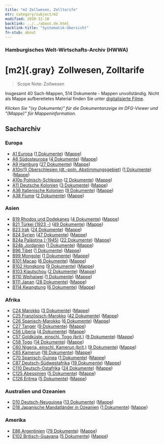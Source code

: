 ```yaml
---
title: "m2 Zollwesen, Zolltarife"
etr: category/subject/m2
modified: 2020-12-18
backlink: ../../about.de.html
backlink-title: "Systematik-Übersicht"
fn-stub: about
---
```


### Hamburgisches Welt-Wirtschafts-Archiv (HWWA)
# [m2]{.gray}&#8201; Zollwesen, Zolltarife&#160; 


> Scope Note: Zollwesen



Insgesamt 40 Sach-Mappen, 514 Dokumente - Mappen unvollständig.
Nicht als Mappe aufbereitetes Material finden Sie unter [digitalisierte Filme](/film/h1_sh).

_Klicken Sie "(xy Dokumente)" für die Dokumentanzeige im DFG-Viewer und "(Mappe)" für Mappeninformation._

## Sacharchiv




### Europa

- [A1 Europa](../../../geo/about.de.html#A1) (<a href="https://dfg-viewer.de/show/?tx_dlf[id]=https://pm20.zbw.eu/mets/sh/1408xx/140892/1448xx/144850/public.mets.de.xml" target="_blank">1 Dokumente</a>) ([Mappe](http://purl.org/pressemappe20/folder/sh/140892,144850))
- [A6 Südosteuropa](../../../geo/about.de.html#A6) (<a href="https://dfg-viewer.de/show/?tx_dlf[id]=https://pm20.zbw.eu/mets/sh/1409xx/140900/1448xx/144850/public.mets.de.xml" target="_blank">4 Dokumente</a>) ([Mappe](http://purl.org/pressemappe20/folder/sh/140900,144850))
- [A9 Hamburg](../../../geo/about.de.html#A9) (<a href="https://dfg-viewer.de/show/?tx_dlf[id]=https://pm20.zbw.eu/mets/sh/1409xx/140905/1448xx/144850/public.mets.de.xml" target="_blank">27 Dokumente</a>) ([Mappe](http://purl.org/pressemappe20/folder/sh/140905,144850))
- [A10n(1) Oberschlesien (dt.-poln. Abstimmungsgebiet)](../../../geo/about.de.html#A10n(1)) (<a href="https://dfg-viewer.de/show/?tx_dlf[id]=https://pm20.zbw.eu/mets/sh/1409xx/140948/1448xx/144850/public.mets.de.xml" target="_blank">1 Dokumente</a>) ([Mappe](http://purl.org/pressemappe20/folder/sh/140948,144850))
- [A10p Polnisch-Schlesien](../../../geo/about.de.html#A10p) (<a href="https://dfg-viewer.de/show/?tx_dlf[id]=https://pm20.zbw.eu/mets/sh/1409xx/140951/1448xx/144850/public.mets.de.xml" target="_blank">2 Dokumente</a>) ([Mappe](http://purl.org/pressemappe20/folder/sh/140951,144850))
- [A11 Deutsche Kolonien](../../../geo/about.de.html#A11) (<a href="https://dfg-viewer.de/show/?tx_dlf[id]=https://pm20.zbw.eu/mets/sh/1409xx/140960/1448xx/144850/public.mets.de.xml" target="_blank">3 Dokumente</a>) ([Mappe](http://purl.org/pressemappe20/folder/sh/140960,144850))
- [A36 Italienische Kolonien](../../../geo/about.de.html#A36) (<a href="https://dfg-viewer.de/show/?tx_dlf[id]=https://pm20.zbw.eu/mets/sh/1410xx/141012/1448xx/144850/public.mets.de.xml" target="_blank">9 Dokumente</a>) ([Mappe](http://purl.org/pressemappe20/folder/sh/141012,144850))
- [A38 Fiume](../../../geo/about.de.html#A38) (<a href="https://dfg-viewer.de/show/?tx_dlf[id]=https://pm20.zbw.eu/mets/sh/1410xx/141014/1448xx/144850/public.mets.de.xml" target="_blank">2 Dokumente</a>) ([Mappe](http://purl.org/pressemappe20/folder/sh/141014,144850))

### Asien

- [B19 Rhodos und Dodekanes](../../../geo/about.de.html#B19) (<a href="https://dfg-viewer.de/show/?tx_dlf[id]=https://pm20.zbw.eu/mets/sh/1411xx/141106/1448xx/144850/public.mets.de.xml" target="_blank">4 Dokumente</a>) ([Mappe](http://purl.org/pressemappe20/folder/sh/141106,144850))
- [B21 Türkei (1923 -)](../../../geo/about.de.html#B21) (<a href="https://dfg-viewer.de/show/?tx_dlf[id]=https://pm20.zbw.eu/mets/sh/1411xx/141111/1448xx/144850/public.mets.de.xml" target="_blank">49 Dokumente</a>) ([Mappe](http://purl.org/pressemappe20/folder/sh/141111,144850))
- [B23 Irak](../../../geo/about.de.html#B23) (<a href="https://dfg-viewer.de/show/?tx_dlf[id]=https://pm20.zbw.eu/mets/sh/1411xx/141113/1448xx/144850/public.mets.de.xml" target="_blank">24 Dokumente</a>) ([Mappe](http://purl.org/pressemappe20/folder/sh/141113,144850))
- [B24 Syrien](../../../geo/about.de.html#B24) (<a href="https://dfg-viewer.de/show/?tx_dlf[id]=https://pm20.zbw.eu/mets/sh/1411xx/141114/1448xx/144850/public.mets.de.xml" target="_blank">47 Dokumente</a>) ([Mappe](http://purl.org/pressemappe20/folder/sh/141114,144850))
- [B24a Palästina (-1945)](../../../geo/about.de.html#B24a) (<a href="https://dfg-viewer.de/show/?tx_dlf[id]=https://pm20.zbw.eu/mets/sh/1411xx/141115/1448xx/144850/public.mets.de.xml" target="_blank">22 Dokumente</a>) ([Mappe](http://purl.org/pressemappe20/folder/sh/141115,144850))
- [B24b Jordanien](../../../geo/about.de.html#B24b) (<a href="https://dfg-viewer.de/show/?tx_dlf[id]=https://pm20.zbw.eu/mets/sh/1411xx/141116/1448xx/144850/public.mets.de.xml" target="_blank">1 Dokumente</a>) ([Mappe](http://purl.org/pressemappe20/folder/sh/141116,144850))
- [B96 Tibet](../../../geo/about.de.html#B96) (<a href="https://dfg-viewer.de/show/?tx_dlf[id]=https://pm20.zbw.eu/mets/sh/1412xx/141259/1448xx/144850/public.mets.de.xml" target="_blank">1 Dokumente</a>) ([Mappe](http://purl.org/pressemappe20/folder/sh/141259,144850))
- [B99 Mongolei](../../../geo/about.de.html#B99) (<a href="https://dfg-viewer.de/show/?tx_dlf[id]=https://pm20.zbw.eu/mets/sh/1412xx/141261/1448xx/144850/public.mets.de.xml" target="_blank">1 Dokumente</a>) ([Mappe](http://purl.org/pressemappe20/folder/sh/141261,144850))
- [B101 Macao](../../../geo/about.de.html#B101) (<a href="https://dfg-viewer.de/show/?tx_dlf[id]=https://pm20.zbw.eu/mets/sh/1412xx/141267/1448xx/144850/public.mets.de.xml" target="_blank">6 Dokumente</a>) ([Mappe](http://purl.org/pressemappe20/folder/sh/141267,144850))
- [B102 Hongkong](../../../geo/about.de.html#B102) (<a href="https://dfg-viewer.de/show/?tx_dlf[id]=https://pm20.zbw.eu/mets/sh/1412xx/141268/1448xx/144850/public.mets.de.xml" target="_blank">9 Dokumente</a>) ([Mappe](http://purl.org/pressemappe20/folder/sh/141268,144850))
- [B103 Kiautschou](../../../geo/about.de.html#B103) (<a href="https://dfg-viewer.de/show/?tx_dlf[id]=https://pm20.zbw.eu/mets/sh/1261xx/126163/1448xx/144850/public.mets.de.xml" target="_blank">2 Dokumente</a>) ([Mappe](http://purl.org/pressemappe20/folder/sh/126163,144850))
- [B110 Weihaiwei](../../../geo/about.de.html#B110) (<a href="https://dfg-viewer.de/show/?tx_dlf[id]=https://pm20.zbw.eu/mets/sh/1412xx/141271/1448xx/144850/public.mets.de.xml" target="_blank">1 Dokumente</a>) ([Mappe](http://purl.org/pressemappe20/folder/sh/141271,144850))
- [B111 Japan](../../../geo/about.de.html#B111) (<a href="https://dfg-viewer.de/show/?tx_dlf[id]=https://pm20.zbw.eu/mets/sh/1412xx/141272/1448xx/144850/public.mets.de.xml" target="_blank">28 Dokumente</a>) ([Mappe](http://purl.org/pressemappe20/folder/sh/141272,144850))
- [B114 Kwangtung](../../../geo/about.de.html#B114) (<a href="https://dfg-viewer.de/show/?tx_dlf[id]=https://pm20.zbw.eu/mets/sh/1412xx/141275/1448xx/144850/public.mets.de.xml" target="_blank">6 Dokumente</a>) ([Mappe](http://purl.org/pressemappe20/folder/sh/141275,144850))

### Afrika

- [C24 Marokko](../../../geo/about.de.html#C24) (<a href="https://dfg-viewer.de/show/?tx_dlf[id]=https://pm20.zbw.eu/mets/sh/1413xx/141356/1448xx/144850/public.mets.de.xml" target="_blank">3 Dokumente</a>) ([Mappe](http://purl.org/pressemappe20/folder/sh/141356,144850))
- [C25 Französisch-Marokko](../../../geo/about.de.html#C25) (<a href="https://dfg-viewer.de/show/?tx_dlf[id]=https://pm20.zbw.eu/mets/sh/1413xx/141358/1448xx/144850/public.mets.de.xml" target="_blank">42 Dokumente</a>) ([Mappe](http://purl.org/pressemappe20/folder/sh/141358,144850))
- [C26 Spanisch-Marokko](../../../geo/about.de.html#C26) (<a href="https://dfg-viewer.de/show/?tx_dlf[id]=https://pm20.zbw.eu/mets/sh/1413xx/141359/1448xx/144850/public.mets.de.xml" target="_blank">6 Dokumente</a>) ([Mappe](http://purl.org/pressemappe20/folder/sh/141359,144850))
- [C27 Tanger](../../../geo/about.de.html#C27) (<a href="https://dfg-viewer.de/show/?tx_dlf[id]=https://pm20.zbw.eu/mets/sh/1413xx/141360/1448xx/144850/public.mets.de.xml" target="_blank">9 Dokumente</a>) ([Mappe](http://purl.org/pressemappe20/folder/sh/141360,144850))
- [C56 Liberia](../../../geo/about.de.html#C56) (<a href="https://dfg-viewer.de/show/?tx_dlf[id]=https://pm20.zbw.eu/mets/sh/1414xx/141405/1448xx/144850/public.mets.de.xml" target="_blank">4 Dokumente</a>) ([Mappe](http://purl.org/pressemappe20/folder/sh/141405,144850))
- [C57 Goldküste, einschl. Togo (brit.)](../../../geo/about.de.html#C57) (<a href="https://dfg-viewer.de/show/?tx_dlf[id]=https://pm20.zbw.eu/mets/sh/1414xx/141406/1448xx/144850/public.mets.de.xml" target="_blank">9 Dokumente</a>) ([Mappe](http://purl.org/pressemappe20/folder/sh/141406,144850))
- [C58 Togo](../../../geo/about.de.html#C58) (<a href="https://dfg-viewer.de/show/?tx_dlf[id]=https://pm20.zbw.eu/mets/sh/1414xx/141408/1448xx/144850/public.mets.de.xml" target="_blank">14 Dokumente</a>) ([Mappe](http://purl.org/pressemappe20/folder/sh/141408,144850))
- [C60 Nigeria, einschl. Kamerun (brit.)](../../../geo/about.de.html#C60) (<a href="https://dfg-viewer.de/show/?tx_dlf[id]=https://pm20.zbw.eu/mets/sh/1414xx/141409/1448xx/144850/public.mets.de.xml" target="_blank">9 Dokumente</a>) ([Mappe](http://purl.org/pressemappe20/folder/sh/141409,144850))
- [C65 Kamerun](../../../geo/about.de.html#C65) (<a href="https://dfg-viewer.de/show/?tx_dlf[id]=https://pm20.zbw.eu/mets/sh/1414xx/141410/1448xx/144850/public.mets.de.xml" target="_blank">16 Dokumente</a>) ([Mappe](http://purl.org/pressemappe20/folder/sh/141410,144850))
- [C70 Spanisch-Guinea](../../../geo/about.de.html#C70) (<a href="https://dfg-viewer.de/show/?tx_dlf[id]=https://pm20.zbw.eu/mets/sh/1414xx/141412/1448xx/144850/public.mets.de.xml" target="_blank">1 Dokumente</a>) ([Mappe](http://purl.org/pressemappe20/folder/sh/141412,144850))
- [C87 Deutsch-Südwestafrika](../../../geo/about.de.html#C87) (<a href="https://dfg-viewer.de/show/?tx_dlf[id]=https://pm20.zbw.eu/mets/sh/1414xx/141450/1448xx/144850/public.mets.de.xml" target="_blank">19 Dokumente</a>) ([Mappe](http://purl.org/pressemappe20/folder/sh/141450,144850))
- [C110 Deutsch-Ostafrika](../../../geo/about.de.html#C110) (<a href="https://dfg-viewer.de/show/?tx_dlf[id]=https://pm20.zbw.eu/mets/sh/1414xx/141471/1448xx/144850/public.mets.de.xml" target="_blank">24 Dokumente</a>) ([Mappe](http://purl.org/pressemappe20/folder/sh/141471,144850))
- [C125 Abessinien](../../../geo/about.de.html#C125) (<a href="https://dfg-viewer.de/show/?tx_dlf[id]=https://pm20.zbw.eu/mets/sh/1414xx/141482/1448xx/144850/public.mets.de.xml" target="_blank">5 Dokumente</a>) ([Mappe](http://purl.org/pressemappe20/folder/sh/141482,144850))
- [C126 Eritrea](../../../geo/about.de.html#C126) (<a href="https://dfg-viewer.de/show/?tx_dlf[id]=https://pm20.zbw.eu/mets/sh/1414xx/141483/1448xx/144850/public.mets.de.xml" target="_blank">5 Dokumente</a>) ([Mappe](http://purl.org/pressemappe20/folder/sh/141483,144850))

### Australien und Ozeanien

- [D10 Deutsch-Neuguinea](../../../geo/about.de.html#D10) (<a href="https://dfg-viewer.de/show/?tx_dlf[id]=https://pm20.zbw.eu/mets/sh/1416xx/141601/1448xx/144850/public.mets.de.xml" target="_blank">13 Dokumente</a>) ([Mappe](http://purl.org/pressemappe20/folder/sh/141601,144850))
- [D18 Japanische Mandatländer in Ozeanien](../../../geo/about.de.html#D18) (<a href="https://dfg-viewer.de/show/?tx_dlf[id]=https://pm20.zbw.eu/mets/sh/1416xx/141618/1448xx/144850/public.mets.de.xml" target="_blank">1 Dokumente</a>) ([Mappe](http://purl.org/pressemappe20/folder/sh/141618,144850))

### Amerika

- [E86 Argentinien](../../../geo/about.de.html#E86) (<a href="https://dfg-viewer.de/show/?tx_dlf[id]=https://pm20.zbw.eu/mets/sh/1416xx/141692/1448xx/144850/public.mets.de.xml" target="_blank">79 Dokumente</a>) ([Mappe](http://purl.org/pressemappe20/folder/sh/141692,144850))
- [E102 Britisch-Guayana](../../../geo/about.de.html#E102) (<a href="https://dfg-viewer.de/show/?tx_dlf[id]=https://pm20.zbw.eu/mets/sh/1417xx/141700/1448xx/144850/public.mets.de.xml" target="_blank">5 Dokumente</a>) ([Mappe](http://purl.org/pressemappe20/folder/sh/141700,144850))


